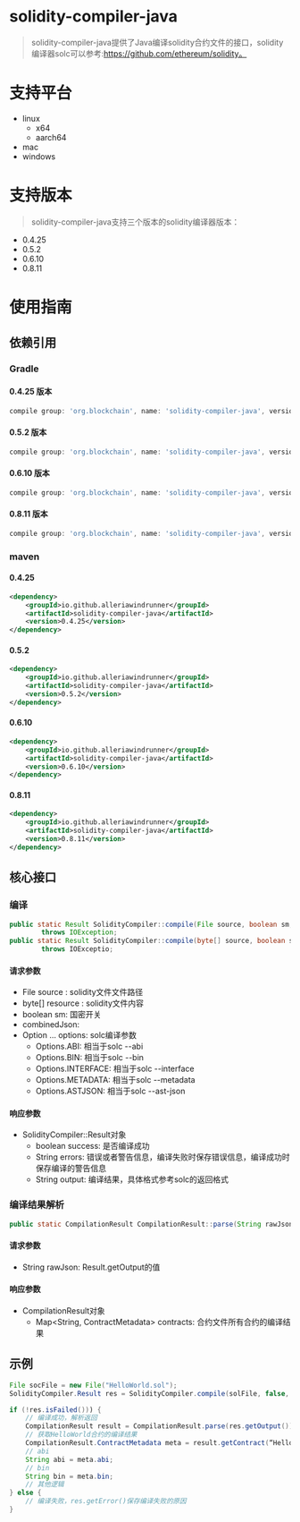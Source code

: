 # solidity-compiler-java

>solidity-compiler-java提供了Java编译solidity合约文件的接口，solidity编译器solc可以参考:https://github.com/ethereum/solidity。

# 支持平台

* linux
  * x64
  * aarch64
* mac
* windows

# 支持版本
>solidity-compiler-java支持三个版本的solidity编译器版本：

* 0.4.25
* 0.5.2
* 0.6.10
* 0.8.11

# 使用指南

## 依赖引用

### Gradle

#### 0.4.25 版本

```gradle
compile group: 'org.blockchain', name: 'solidity-compiler-java', version: '0.4.25'
```

#### 0.5.2 版本
```gradle
compile group: 'org.blockchain', name: 'solidity-compiler-java', version: '0.5.2'
```

#### 0.6.10 版本
```gradle
compile group: 'org.blockchain', name: 'solidity-compiler-java', version: '0.6.10'
```

#### 0.8.11 版本
```gradle
compile group: 'org.blockchain', name: 'solidity-compiler-java', version: '0.8.11'
```

### maven

#### 0.4.25

```xml
<dependency>
    <groupId>io.github.alleriawindrunner</groupId>
    <artifactId>solidity-compiler-java</artifactId>
    <version>0.4.25</version>
</dependency>
```

#### 0.5.2

```xml
<dependency>
    <groupId>io.github.alleriawindrunner</groupId>
    <artifactId>solidity-compiler-java</artifactId>
    <version>0.5.2</version>
</dependency>
```

#### 0.6.10

```xml
<dependency>
    <groupId>io.github.alleriawindrunner</groupId>
    <artifactId>solidity-compiler-java</artifactId>
    <version>0.6.10</version>
</dependency>
```

#### 0.8.11

```xml
<dependency>
    <groupId>io.github.alleriawindrunner</groupId>
    <artifactId>solidity-compiler-java</artifactId>
    <version>0.8.11</version>
</dependency>
```

## 核心接口

### 编译

```java
public static Result SolidityCompiler::compile(File source, boolean sm, boolean combinedJson, Option... options)
        throws IOException;
public static Result SolidityCompiler::compile(byte[] source, boolean sm, boolean combinedJson, Option... options)
        throws IOExceptio;
```

#### 请求参数

* File source : solidity文件文件路径
* byte[] resource : solidity文件内容
* boolean sm: 国密开关
* combinedJson:
* Option ... options: solc编译参数
  * Options.ABI: 相当于solc --abi
  * Options.BIN: 相当于solc --bin
  * Options.INTERFACE: 相当于solc --interface
  * Options.METADATA: 相当于solc --metadata
  * Options.ASTJSON: 相当于solc --ast-json

#### 响应参数

* SolidityCompiler::Result对象
  * boolean success: 是否编译成功
  * String errors: 错误或者警告信息，编译失败时保存错误信息，编译成功时保存编译的警告信息
  * String output: 编译结果，具体格式参考solc的返回格式

### 编译结果解析

```java
public static CompilationResult CompilationResult::parse(String rawJson) throws IOException 
```

#### 请求参数

* String rawJson: Result.getOutput的值

#### 响应参数

* CompilationResult对象 
  * Map<String, ContractMetadata> contracts: 合约文件所有合约的编译结果

## 示例

```java
File socFile = new File("HelloWorld.sol");
SolidityCompiler.Result res = SolidityCompiler.compile(solFile, false, true, ABI, BIN, INTERFACE, METADATA);

if (!res.isFailed())) {
    // 编译成功，解析返回
    CompilationResult result = CompilationResult.parse(res.getOutput());
    // 获取HelloWorld合约的编译结果
    CompilationResult.ContractMetadata meta = result.getContract(“HelloWorld”);
    // abi
    String abi = meta.abi;
    // bin
    String bin = meta.bin;
    // 其他逻辑
} else {
    // 编译失败，res.getError()保存编译失败的原因
}
```